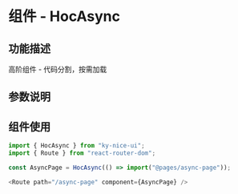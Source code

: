# 组件 - HocAsync

## 功能描述

高阶组件 - 代码分割，按需加载

## 参数说明


## 组件使用

```javascript
import { HocAsync } from "ky-nice-ui";
import { Route } from "react-router-dom";

const AsyncPage = HocAsync(() => import("@pages/async-page"));

<Route path="/async-page" component={AsyncPage} />
```